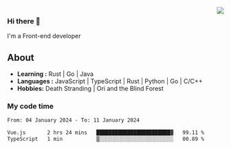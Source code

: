 <img align='right' src="https://github-readme-stats.vercel.app/api?username=strugglebak&show_icons=true">

### Hi there 👋

I'm a Front-end developer

## About

-  **Learning :** Rust | Go | Java
-  **Languages :** JavaScript | TypeScript | Rust | Python | Go | C/C++
-  **Hobbies:** Death Stranding | Ori and the Blind Forest

### My code time

<!--START_SECTION:waka-->

```txt
From: 04 January 2024 - To: 11 January 2024

Vue.js       2 hrs 24 mins   ████████████████████████▓   99.11 %
TypeScript   1 min           ▒░░░░░░░░░░░░░░░░░░░░░░░░   00.89 %
```

<!--END_SECTION:waka-->
